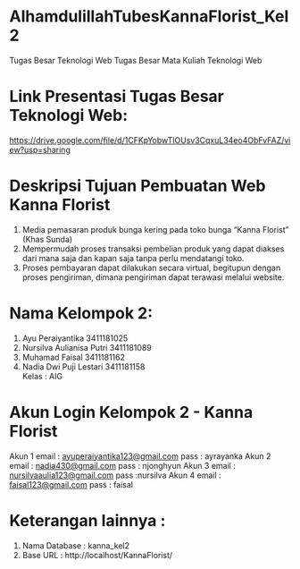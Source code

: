 # AlhamdulillahTubesKannaFlorist_Kel2
Tugas Besar Teknologi Web Tugas Besar Mata Kuliah Teknologi Web

# Link Presentasi Tugas Besar Teknologi Web:
https://drive.google.com/file/d/1CFKpYobwTlOUsv3CqxuL34eo4ObFvFAZ/view?usp=sharing

# Deskripsi Tujuan Pembuatan Web Kanna Florist
1. Media pemasaran produk bunga kering pada toko bunga “Kanna Florist” (Khas Sunda)
2. Mempermudah proses transaksi pembelian produk yang dapat diakses dari mana saja dan kapan saja tanpa perlu mendatangi toko.
3. Proses pembayaran dapat dilakukan secara virtual, begitupun dengan proses pengiriman,  dimana pengiriman dapat terawasi melalui website.
 
# Nama Kelompok 2: 
1. Ayu Peraiyantika 3411181025 
2. Nursilva Aulianisa Putri 3411181089 
3. Muhamad Faisal 3411181162 
4. Nadia Dwi Puji Lestari 3411181158  
Kelas : AIG 

# Akun Login Kelompok 2 - Kanna Florist

Akun 1 email : ayuperaiyantika123@gmail.com pass : ayrayanka
Akun 2 email : nadia430@gmail.com pass : njonghyun
Akun 3 email : nursilvaaulia123@gmail.com pass :nursilva
Akun 4 email : faisal123@gmail.com pass : faisal

# Keterangan lainnya :
1. Nama Database : kanna_kel2
2. Base URL : http://localhost/KannaFlorist/

